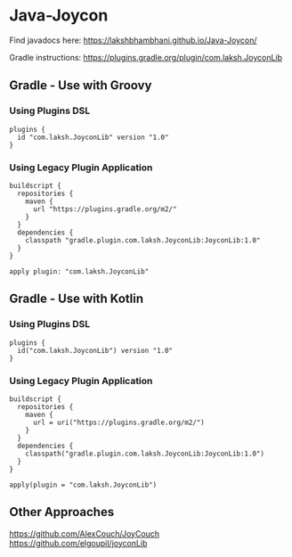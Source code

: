 # Java-Joycon

Find javadocs here: https://lakshbhambhani.github.io/Java-Joycon/

Gradle instructions: https://plugins.gradle.org/plugin/com.laksh.JoyconLib

## Gradle - Use with Groovy
### Using Plugins DSL

```
plugins {
  id "com.laksh.JoyconLib" version "1.0"
}
```

### Using Legacy Plugin Application

```
buildscript {
  repositories {
    maven {
      url "https://plugins.gradle.org/m2/"
    }
  }
  dependencies {
    classpath "gradle.plugin.com.laksh.JoyconLib:JoyconLib:1.0"
  }
}

apply plugin: "com.laksh.JoyconLib"
```

## Gradle - Use with Kotlin
### Using Plugins DSL

```
plugins {
  id("com.laksh.JoyconLib") version "1.0"
}
```

### Using Legacy Plugin Application

```
buildscript {
  repositories {
    maven {
      url = uri("https://plugins.gradle.org/m2/")
    }
  }
  dependencies {
    classpath("gradle.plugin.com.laksh.JoyconLib:JoyconLib:1.0")
  }
}

apply(plugin = "com.laksh.JoyconLib")
```

## Other Approaches
https://github.com/AlexCouch/JoyCouch<br>
https://github.com/elgoupil/joyconLib
